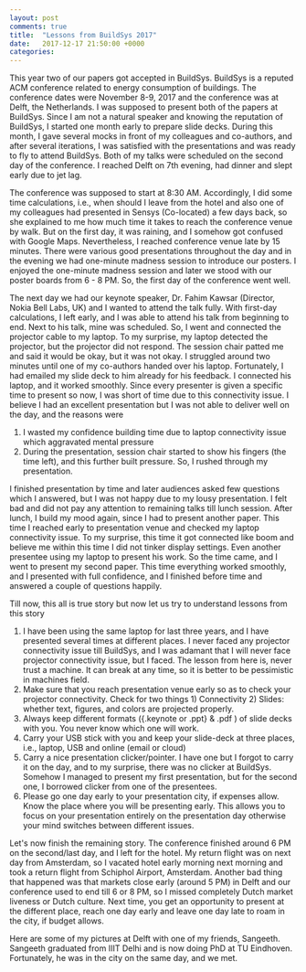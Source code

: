 ```yaml
---
layout: post
comments: true
title:  "Lessons from BuildSys 2017"
date:   2017-12-17 21:50:00 +0000
categories: 
---
```


This year two of our papers got accepted in BuildSys. BuildSys is a reputed ACM conference related to energy consumption of buildings. The conference dates were November 8-9, 2017 and the conference was at Delft, the Netherlands. I was supposed to present both of the papers at BuildSys. Since I am not a natural speaker and knowing the reputation of BuildSys, I started one month early to prepare slide decks. During this month, I gave several mocks in front of my colleagues and co-authors, and after several iterations, I was satisfied with the presentations and was ready to fly to attend BuildSys. Both of my talks were scheduled on the second day of the conference. I reached Delft on 7th evening, had dinner and slept early due to jet lag. 

The conference was supposed to start at 8:30 AM. Accordingly, I did some time calculations, i.e., when should I leave from the hotel and also one of my colleagues had presented in Sensys (Co-located) a few days back, so she explained to me how much time it takes to reach the conference venue by walk. But on the first day, it was raining, and I somehow got confused with Google Maps. Nevertheless, I reached conference venue late by 15 minutes. There were various good presentations throughout the day and in the evening we had one-minute madness session to introduce our posters. I enjoyed the one-minute madness session and later we stood with our poster boards from 6 - 8 PM. So, the first day of the conference went well.

The next day we had our keynote speaker, Dr. Fahim Kawsar (Director, Nokia Bell Labs, UK) and I wanted to attend the talk fully. With first-day calculations, I left early, and I was able to attend his talk from beginning to end. Next to his talk, mine was scheduled. So, I went and connected the projector cable to my laptop. To my surprise, my laptop detected the projector, but the projector did not respond. The session chair patted me and said it would be okay, but it was not okay. I struggled around two minutes until one of my co-authors handed over his laptop. Fortunately, I had emailed my slide deck to him already for his feedback. I connected his laptop, and it worked smoothly. Since every presenter is given a specific time to present so now, I was short of time due to this connectivity issue. I believe I had an excellent presentation but I was not able to deliver well on the day, and the reasons were

1. I wasted my confidence building time due to laptop connectivity issue which aggravated mental pressure
2. During the presentation, session chair started to show his fingers (the time left), and this further built pressure. So, I rushed through my presentation.

I finished presentation by time and later audiences asked few questions which I answered, but I was not happy due to my lousy presentation. I felt bad and did not pay any attention to remaining talks till lunch session. After lunch, I build my mood again, since I had to present another paper. This time I reached early to presentation venue and checked my laptop connectivity issue. To my surprise, this time it got connected like boom and believe me within this time I did not tinker display settings. Even another presentee using my laptop to present his work. So the time came, and I went to present my second paper. This time everything worked smoothly, and I presented with full confidence, and I finished before time and answered a couple of questions happily.

Till now, this all is true story but now let us try to understand lessons from this story

1. I have been using the same laptop for last three years, and I have presented several times at different places. I never faced any projector connectivity issue till BuildSys, and I was adamant that I will never face projector connectivity issue, but I faced. The lesson from here is, never trust a machine. It can break at any time, so it is better to be pessimistic in machines field.
2. Make sure that you reach presentation venue early so as to check your projector connectivity. Check for two things 1) Connectivity 2) Slides: whether text, figures, and colors are projected properly.
3. Always keep different formats ({.keynote or .ppt} & .pdf ) of slide decks with you. You never know which one will work.
4. Carry your USB stick with you and keep your slide-deck at three places, i.e., laptop, USB and online (email or cloud)
5. Carry a nice presentation clicker/pointer. I have one but I forgot to carry it on the day, and to my surprise, there was no clicker at BuildSys. Somehow I managed to present my first presentation, but for the second one, I borrowed clicker from one of the presentees.
6. Please go one day early to your presentation city, if expenses allow. Know the place where you will be presenting early. This allows you to focus on your presentation entirely on the presentation day otherwise your mind switches between different issues.

Let's now finish the remaining story. The conference finished around 6 PM on the second/last day, and I left for the hotel. My return flight was on next day from Amsterdam, so I vacated hotel early morning next morning and took a return flight from Schiphol Airport, Amsterdam. Another bad thing that happened was that markets close early (around 5 PM) in Delft and our conference used to end till 6 or 8 PM, so I missed completely Dutch market liveness or Dutch culture. Next time, you get an opportunity to present at the different place, reach one day early and leave one day late to roam in the city, if budget allows.

Here are some of my pictures at Delft with one of my friends, Sangeeth. Sangeeth graduated from IIIT Delhi and is now doing PhD at TU Eindhoven. Fortunately, he was in the city on the same day, and we met.

